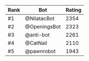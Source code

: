 Rank|Bot|Rating
---|---|---
#1|@NilatacBot|2354
#2|@OpeningsBot|2323
#3|@anti-bot|2261
#4|@CatNail|2110
#5|@pawnrobot|1943
